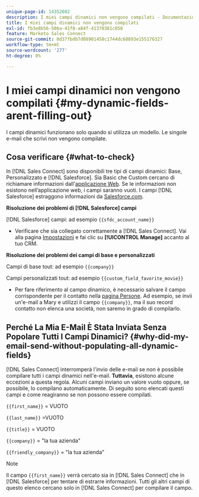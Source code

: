 ```yaml
---
unique-page-id: 14352602
description: I miei campi dinamici non vengono compilati - Documentazione di Marketo - Documentazione del prodotto
title: I miei campi dinamici non vengono compilati
exl-id: fb3e8b56-506a-41f8-a84f-41370381c058
feature: Marketo Sales Connect
source-git-commit: 0d37fbdb7d08901458c1744dc68893e155176327
workflow-type: tm+mt
source-wordcount: '277'
ht-degree: 0%

---
```


# I miei campi dinamici non vengono compilati {#my-dynamic-fields-arent-filling-out}

I campi dinamici funzionano solo quando si utilizza un modello. Le singole e-mail che scrivi non vengono compilate.

## Cosa verificare {#what-to-check}

In [!DNL Sales Connect] sono disponibili tre tipi di campi dinamici: Base, Personalizzato e [!DNL Salesforce]. Sia Basic che Custom cercano di richiamare informazioni dall&#39;[applicazione Web](https://toutapp.com/login). Se le informazioni non esistono nell’applicazione web, i campi saranno vuoti. I campi [!DNL Salesforce] estraggono informazioni da [Salesforce.com](https://salesforce.com).

**Risoluzione dei problemi di [!DNL Salesforce] campi**

[!DNL Salesforce] campi: ad esempio `{{sfdc_account_name}}`

* Verificare che sia collegato correttamente a [!DNL Sales Connect]. Vai alla pagina [Impostazioni](https://toutapp.com/login) e fai clic su **[!UICONTROL Manage]** accanto al tuo CRM.

**Risoluzione dei problemi dei campi di base e personalizzati**

Campi di base tout: ad esempio `{{company}}`

Campi personalizzati tout: ad esempio `{{custom_field_favorite_movie}}`

* Per fare riferimento al campo dinamico, è necessario salvare il campo corrispondente per il contatto nella [pagina Persone](https://toutapp.com/next#relationships). Ad esempio, se invii un&#39;e-mail a Mary e utilizzi il campo `{{company}}`, ma il suo record contatto non elenca una società, non saremo in grado di compilarlo.

## Perché La Mia E-Mail È Stata Inviata Senza Popolare Tutti I Campi Dinamici? {#why-did-my-email-send-without-populating-all-dynamic-fields}

[!DNL Sales Connect] interromperà l&#39;invio delle e-mail se non è possibile compilare tutti i campi dinamici nell&#39;e-mail. **Tuttavia**, esistono alcune eccezioni a questa regola. Alcuni campi inviano un valore vuoto oppure, se possibile, lo compilano automaticamente. Di seguito sono elencati questi campi e come reagiranno se non possono essere compilati.

`{{first_name}}` = VUOTO

`{{last_name}}` =VUOTO

`{{title}}` = VUOTO

`{{company}}` = &quot;la tua azienda&quot;

`{{friendly_company}}` = &quot;la tua azienda&quot;

>[!NOTE]
>
>Il campo `{{first_name}}` verrà cercato sia in [!DNL Sales Connect] che in [!DNL Salesforce] per tentare di estrarre informazioni. Tutti gli altri campi di questo elenco cercano solo in [!DNL Sales Connect] per compilare il campo.
